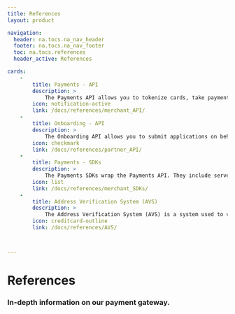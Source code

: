 ```yaml
---
title: References
layout: product

navigation:
  header: na.tocs.na_nav_header
  footer: na.tocs.na_nav_footer
  toc: na.tocs.references
  header_active: References

cards:
    -                
        title: Payments - API
        description: >
            The Payments API allows you to tokenize cards, take payments, store customer data and query transactions.
        icon: notification-active
        link: /docs/references/merchant_API/
    -
        title: Onboarding - API
        description: >
            The Onboarding API allows you to submit applications on behalf of sub-merchants.
        icon: checkmark
        link: /docs/references/partner_API/
    -
        title: Payments - SDKs
        description: >
            The Payments SDKs wrap the Payments API. They include server, mobile and browser SDKs.
        icon: list
        link: /docs/references/merchant_SDKs/
    -
        title: Address Verification System (AVS)
        description: >
            The Address Verification System (AVS) is a system used to verify the address of a person claiming to own a credit card.
        icon: creditcard-outline
        link: /docs/references/AVS/



---
```


# References

### In-depth information on our payment gateway.
